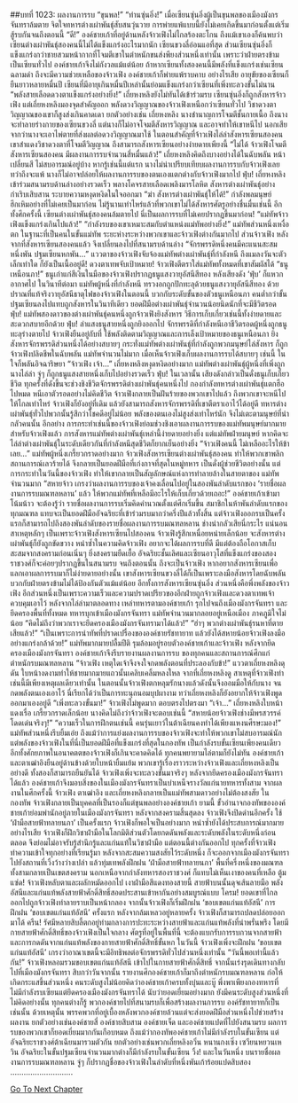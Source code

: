 ##บทที่ 1023: ผลงานการรบ
“ขุนพล!”
“ท่านซุ่นอิ่ง!”
เมื่อเซียนซุ่นอิ่งผู้เป็นขุนพลของเมืองมังกรจันทราล้มตาย
จิตใจทหารต่างเผ่าพันธุ์สับสนวุ่นวาย การพ่ายแพ้แบบนี้ยังไม่เคยเกิดขึ้นมาก่อนตั้งแต่เริ่มสู้รบกันจนถึงตอนนี้
“ดี!”
องค์ชายเก้าที่อยู่ด้านหลังจ้าวเฟิงไม่ไกลร้องตะโกน
ถึงแม้เขาเองก็ค้นพบว่าเซียนต่างเผ่าพันธุ์สองคนนี้ไม่ได้แข็งแกร่งอะไรมากนัก
เซียนขวงลี่อ่อนแอที่สุด ส่วนเซียนซุ่นอิ่งก็แข็งแกร่งกว่าชายสวมหน้ากากที่โจมตีเขาในตำหนักขนส่งพียงส่วนหนึ่งเท่านั้น
เพราะว่าฝ่ายตรงข้ามเป็นเซียนทั่วไป องค์ชายเก้าจึงไม่กังวลแม้แต่น้อย
ถ้าหากเซียนทั้งสองคนนี้มีพลังที่แข็งแกร่งเช่นเซียนฉลามดำ ถึงจะมีความช่วยเหลือของจ้าวเฟิง องค์ชายเก้าก็พ่ายแพ้ราบคาบ
อย่างไรเสีย อายุขัยของเซียนก็ยืนยาวหลายหมื่นปี เซียนที่มีอายุเกินหมื่นปีเหล่านั้นย่อมแข็งแกร่งกว่าเซียนที่เพิ่งทะลวงขั้นไม่นาน
“พลังสายเลือดดวงตาแข็งแกร่งอย่างยิ่ง!”
เถี่ยหงหลิงยังไม่ทันได้เข้าร่วมรบ เซียนซุ่นอิ่งก็ถูกสังหารจ้าวเฟิง
แต่เถี่ยหงหลิงมองจุดสำคัญออก พลังดวงวิญญาณของจ้าวเฟิงเหนือกว่าเซียนทั่วไป วิชาดวงตาวิญญาณของเขาก็สูงส่งเกินคาดเดา
ยกตัวอย่างเช่น เถี่ยหงหลิง นางชำนาญการโจมตีชั้นกายเนื้อ
ถึงนางจะทำลายร่างกายของเซียนขวงลี่ แต่นางก็ไม่อาจโจมตีสังหารวิญญาณ และอาจทำให้เขาหนีไป นอกเสียจากว่านางจะเอาไพ่ตายที่ส่งผลต่อดวงวิญญาณมาใช้
ในตอนสำคัญที่จ้าวเฟิงไล่ล่าสังหารเซียนสองคน เขาสำแดงวิชาดวงตาที่โจมตีวิญญาณ ถึงสามารถสังหารเซียนอย่างง่ายดายเพียงนี้
“ไม่ได้ จ้าวเฟิงโจมตีสังหารเซียนสองคน มีผลงานการรบจำนวนสี่หมื่นแล้ว!”
เถี่ยหงหลิงคิดถึงบางอย่างได้ในฉับพลัน หน้าเปลี่ยนสี ไม่สบอารมณ์อยู่บ้าง
หากรู้เช่นนี้แต่แรก นางไม่น่าเปรียบเทียบผลงานการรบกับจ้าวเฟิงเลย
ทว่าถึงจะแพ้ นางก็ไม่อาจปล่อยให้ผลงานการรบของตนเองแตกต่างกับจ้าวเฟิงมากไป
ฟุ่บ!
เถี่ยหงหลิงเข้าร่วมสนามรบด้านล่างอย่างรวดเร็ว พลางโคจรสายเลือดเพลิงมารโลหิต สังหารต่างเผ่าพันธุ์อย่างกำเริบเสิบสาน ระบายความหงุดหงิดในใจออกมา
“ฆ่า สังหารต่างเผ่าพันธุ์ให้ได้!”
กำลังพลมนุษย์ฮึกเหิมอย่างที่ไม่เคยเป็นมาก่อน
ไม่รู้นานเท่าไหร่แล้วที่พวกเขาไม่ได้สังหารศัตรูอย่างชื่นมื่นเช่นนี้
อีกทั้งศึกครั้งนี้ เซียนต่างเผ่าพันธุ์สองคนล้มตายไป นี่เป็นผลการรบที่ไม่เคยปรากฏขึ้นมาก่อน!
“แม่ทัพจ้าวเฟิงแข็งแกร่งเกินไปแล้ว!”
“กำลังรบของเขาเหมาะสมกับตำแหน่งแม่ทัพอย่างยิ่ง!”
แม่ทัพส่วนหนึ่งเหงื่อตก ในฐานะที่เป็นคนในขั้นแม่ทัพ ระยะห่างระหว่างพวกเขาและจ้าวเฟิงต่างกันมากไป
ส่วนจ้าวเฟิง หลังจากที่สังหารเซียนสองคนแล้ว จึงเปลี่ยนลงไปที่สนามรบด้านล่าง
“จักรพรรดิหนึ่งคนมีคะแนนสะสมหนึ่งพัน ปฐมเซียนหกพัน…”
แววตาของจ้าวเฟิงจับจ้องแม่ทัพต่างเผ่าพันธุ์ที่กำลังหนี ถึงแมลงวันจะตัวเล็กเท่าใด ก็ยังเป็นเนื้ออยู่ดี!
ดวงตาเทพจับเป้าหมาย!
จ้าวเฟิงตีตราใส่แม่ทัพทั้งหมดที่เขาสัมผัสได้
“ธนูเหนือนภา!”
ธนูเก่าแก่สีเงินในมือของจ้าวเฟิงปรากฏธนูแสงวายุอัสนีสีทอง หลังเสียงดัง ‘ฟุ่บ’ ก็แหวกอากาศไป
ในวินาทีต่อมา แม่ทัพผู้หนึ่งที่กำลังหนี ทรวงอกถูกปักทะลุด้วยธนูแสงวายุอัสนีสีทอง
ด้วยปราณที่แท้จริงวายุอัสนีธาตุไฟของจ้าวเฟิงในตอนนี้ บวกกับระดับขั้นของตัวธนูเหนือนภา คนต่ำกว่าขั้นปฐมเซียนลงไปแทบถูกสังหารในวินาทีเดียว ยอดฝีมือต่างเผ่าพันธุ์จำนวนน้อยนิดนักที่จะมีชีวิตรอด
ฟุ่บ!
แม่ทัพสองดาวของต่างเผ่าพันธุ์คนหนึ่งถูกจ้าวเฟิงยิงสังหาร
วิธีการเก็บเกี่ยวเช่นนี้ทั้งง่ายดายและสะดวกสบายอีกด้วย
ฟุ่บ!
ลำแสงธนูสายหนึ่งถูกยิงออกไป จักรพรรดิที่กำลังหนีเอาชีวิตรอดผู้หนึ่งถูกธนูทะลุร่างตายไป
จ้าวเฟิงยืนอยู่กับที่ ใช้พลังติดตามวิญญาณและการเล็งเป้าหมายของธนูเหนือนภา ยิงสังหารจักรพรรดิส่วนหนึ่งได้อย่างสบายๆ
กระทั่งแม่ทัพต่างเผ่าพันธุ์ที่กำลังถูกพวกมนุษย์ไล่สังหาร ก็ถูกจ้าวเฟิงปลิดชีพในฉับพลัน
แม่ทัพจำนวนไม่มาก เมื่อเห็นจ้าวเฟิงเก็บผลงานการรบได้สบายๆ เช่นนี้ ในใจก็พลันอิจฉาริษยา
“จ้าวเฟิง เจ้า…”
เถี่ยหงหลิงหงุดหงิดอย่างมาก แม่ทัพต่างเผ่าพันธุ์ผู้หนึ่งที่เพิ่งถูกนางไล่ล่า จู่ๆ ก็ถูกธนูแสงสายหนึ่งเก็บไปอย่างรวดเร็ว
ฟุ่บ!
ในเวลานั้น เสียงดังกล่าวเป็นดั่งธนูเก็บเกี่ยวชีวิต ทุกครั้งที่ดังขึ้นจะช่วงชิงชีวิตจักรพรรดิต่างเผ่าพันธุ์คนหนึ่งไป
กองกำลังทหารต่างเผ่าพันธุ์แตกฮือไปหมด หนีเอาตัวรอดอย่างไม่คิดชีวิต จ้าวเฟิงกลายเป็นฝันร้ายของพวกเขาไปแล้ว
ถึงพวกเขาจะหนีไปให้ไกลเท่าไหร่ จ้าวเฟิงก็ยังอยู่ที่เดิม แล้วยังสามารถสังหารจักรพรรดิที่เขาตีตราเอาไว้ได้อยู่ดี
ทหารต่างเผ่าพันธุ์ทั่วไปพวกนั้นรู้สึกว่าโชคดีอยู่ไม่น้อย พลังของตนเองไม่สูงส่งเท่าไหร่นัก จึงไม่เตะตามนุษย์ที่น่ากลัวคนนั้น
อีกอย่าง การกระทำเช่นนี้ของจ้าวเฟิงย่อมช่วงชิงเอาผลงานการรบของแม่ทัพมนุษย์มากมาย
สำหรับจ้าวเฟิงแล้ว การสังหารแม่ทัพต่างเผ่าพันธุ์เหล่านี้ง่ายดายอย่างยิ่ง แต่แม่ทัพฝ่ายมนุษย์ หากคิดจะไล่ล่าต่างเผ่าพันธุ์ในระดับเดียวกันที่กำลังหนีสุดชีวิตก็ยากเย็นอย่างยิ่ง
“จ้าวเฟิงคนนี้ ไม่เหลืออะไรให้ข้าเลย…”
แม่ทัพผู้หนึ่งเกรี้ยวกราดอย่างมาก
จ้าวเฟิงสังหารเซียนต่างเผ่าพันธุ์สองคน ทำให้พวกเขาพลิกสถานการณ์เลวร้ายได้ จึงกลายเป็นยอดฝีมือที่เก่งกาจที่สุดในหมู่ทหาร เป็นดั่งผู้ช่วยชีวิตอย่างนั้น
แต่การกระทำในวันนี้ของจ้าวเฟิง ทำให้เขากลายเป็นสัญลักษณ์แห่งการทำลายล้างในสายตาของ
แม่ทัพจำนวนมาก
“สหายจ้าว เกรงว่าผลงานการรบของเจ้าคงเลื่อนไปอยู่ในสองพันลำดับแรกของ ‘รายชื่อผลงานการรบมณฑลหลาน’ แล้ว ให้พวกแม่ทัพที่เหลือมีอะไรให้เก็บเกี่ยวด้วยเถอะ!”
องค์ชายเก้าเข้ามาโน้มน้าว
จะต้องรู้ว่า รายชื่อผลงานการรบเริ่มคิดคำนวณตั้งแต่ศึกเริ่มขึ้น สมาชิกในห้าพันลำดับแรกของทุกมณฑล แทบจะเป็นยอดฝีมืออัจฉริยะที่เข้าร่วมรบมากว่าครึ่งปีแล้วทั้งสิ้น
แต่จ้าวเฟิงออกรบเป็นครั้งแรกก็สามารถไปถึงสองพันลำดับของรายชื่อผลงานการรบมณฑลหลาน ช่างน่ากลัวเสียนี่กระไร
แน่นอน สาเหตุหลักๆ เป็นเพราะจ้าวเฟิงสังหารเซียนไปสองคน
จ้าวเฟิงรู้สึกเหนื่อยหน่ายเล็กน้อย จะสังหารต่างเผ่าพันธุ์ก็ยังถูกขัดขวาง
หนำซ้ำในความคิดจ้าวเฟิง อยากจะได้ผลการรบที่ดี มีแต่ต้องถือโอกาสเก็บสะสมจากสงครามก่อนเนิ่นๆ
ยิ่งสงครามยืดเยื้อ อัจฉริยะชั้นเลิศและเซียนอาวุโสที่แข็งแกร่งของสองราชวงศ์ก็จะค่อยๆปรากฏขึ้นในสนามรบ
จนถึงตอนนั้น ถึงจะเป็นจ้าวเฟิง หากอยากสังหารเซียนเพื่อแลกเอาผลการรบมาก็ไม่ง่ายดายอย่างนั้น
เขาสังหารเซียนขวงลี่ได้ก็เป็นเพราะลงมือสังหารโดยฉับพลัน บวกกับฝ่ายตรงข้ามไม่ได้ป้องกันตัวแม้แต่น้อย
อีกทั้งการสังหารเซียนซุ่นอิ่ง ส่วนหนึ่งคือพึ่งพลังของจ้าวเฟิง อีกส่วนหนึ่งเป็นเพราะความเร็วและความปราดเปรียวของอีกฝ่ายถูกจ้าวเฟิงและดวงตาเทพเจ้าควบคุมเอาไว้
หลังจากไล่ล่ามาตลอดทาง เหล่าทหารตามองค์ชายเก้า รุกไปจนถึงเมืองมังกรจันทรา และยึดครองพื้นที่ทั้งหมด
ทหารบุกเข้าเมืองมังกรจันทรา แม่ทัพจำนวนมากลอยอยู่เหนือเมือง ภาคภูมิใจไม่น้อย
“คิดไม่ถึงว่าพวกเราจะยึดครองเมืองมังกรจันทรามาได้แล้ว!”
“ฮ่าๆ พวกต่างเผ่าพันธุ์รนหาที่ตายเสียแล้ว!”
“เป็นเพราะการนำทัพที่ปราดเปรื่องขององค์ชายรัชทายาท แล้วยังได้สหายน้อยจ้าวเฟิงลงมืออย่างแกร่งกล้าด้วย!”
แม่ทัพมากมายปลื้มปีติ รุมล้อมอยู่รอบตัวองค์ชายเก้าและจ้าวเฟิง
หลังจากยึดครองเมืองมังกรจันทรา องค์ชายเก้าจึงรีบรายงานผลงานการรบ ของทุกคนและสถานการณ์ศึกแก่ตำหนักรบมณฑลหลาน
“จ้าวเฟิง เหตุใดเจ้าจึงจงใจกดพลังตอนที่ประลองกับข้า!”
แววตาเถี่ยหงหลิงดุดัน ใบหน้างดงามทำให้ชายมากมายแถวนั้นเคลิบเคลิ้มหลงใหล
จากที่เถี่ยหงหลิงดู สาเหตุที่จ้าวเฟิงทำเช่นนี้มีเพียงเหตุผลเดียวเท่านั้น ในตอนนั้นจ้าวเฟิงตกหลุมรักนางแล้วดังนั้นจึงออมมือให้กับนาง จนกดพลังตนเองเอาไว้ นี่เรียกได้ว่าเป็นการทะนุถนอมบุปผางาม
ทว่าเถี่ยหงหลิงก็ยังอยากให้จ้าวเฟิงพูดออกมาเองอยู่ดี
“เพิ่งทะลวงขั้นมา!”
จ้าวเฟิงไม่พูดมาก ตอบตรงไปตรงมา
“เจ้า…”
เถี่ยหงหลิงใบหน้าแดงเรื่อ เกรี้ยวกราดเล็กน้อย นางคิดไม่ถึงว่าจ้าวเฟิงจะตอบเช่นนี้
“สหายน้อยจ้าวเฟิงช่างมีพรสวรรค์โดดเด่นจริงๆ!”
“ความเร็วในการฝึกตนเช่นนี้ คนรุ่นเยาว์ในต้าเฉียนคงทำได้เพียงแหงนศีรษะมอง!”
แม่ทัพส่วนหนึ่งรีบยิ้มเอ่ย
ถึงแม้ว่าการแย่งผลงานการรบของจ้าวเฟิงจะทำให้พวกเขาไม่สบอารมณ์นัก
แต่พลังของจ้าวเฟิงในที่นี่เป็นยอดฝีมือที่แข็งแกร่งที่สุดในกองทัพ เป็นกำลังรบขั้นเซียนเพียงคนเดียว อีกทั้งศักยภาพในอนาคตตของจ้าวเฟิงก็เกินจะคาดคิดได้ ทุกคนพยายามไล่ตามก็ยังไม่ทัน
องค์ชายเก้าและตาเฒ่าอิงยืนอยู่ด้านข้างด้วยใบหน้ายิ้มแย้ม
พวกเขารู้เรื่องราวระหว่างจ้าวเฟิงและเถี่ยหงหลิงเป็นอย่างดี ทั้งสองก็สามารถยืนยันได้ จ้าวเฟิงเพิ่งจะทะลวงขั้นมาจริงๆ
หลังจากยึดครองเมืองมังกรจันทราได้แล้ว องค์ชายเก้าจึงมอบสิ่งของในเมืองมังกรจันทราเป็นบำเหน็จรางวัลแก่นายทหารทั้งสาม
จากผลงานในศึกครั้งนี้ จ้าวเฟิง ตาเฒ่าอิง และเถี่ยหงหลิงกลายเป็นแม่ทัพสามดาวอย่างไม่ต้องสงสัย
ในกองทัพ จ้าวเฟิงกลายเป็นบุคคลที่เป็นรองก็แต่ขุนพลอย่างองค์ชายเก้า
ยามนี้ ขั้วอำนาจกองทัพขององค์ชายเก้าย่อมพำนักอยู่ภายในเมืองมังกรจันทรา
หลังจากสงครามสิ้นสุดลง จ้าวเฟิงจึงปิดด่านอีกครั้ง
ใช้ ‘ฝ่ามือสายฟ้าทลายนภา’ เป็นครั้งแรก จ้าวเฟิงก็พอใจเป็นอย่างมาก หนำซ้ำยังได้ประสบการณ์มากมาย
อย่างไรเสีย จ้าวเฟิงก็ฝึกวิชาฝ่ามือในโลกมิติส่วนตัวโดยกดดันพลังและระดับพลังในระดับหนึ่งก่อนตลอด จึงย่อมไม่อาจรับรู้สำนึกรู้และแก่นแท้ในวิชาฝ่ามือ
แต่ตอนนี้ต่างกันออกไป ทุกครั้งที่จ้าวเฟิงทำความเข้าใจทุกอย่างที่เรียนรู้มา หลังจากสะสมความสงสัยไว้ระดับหนึ่ง ก็จะออกจากเมืองมังกรจันทราไปยังสถานที่เวิ้งว้างว่างเปล่า แล้วทุ่มเทพลังฝึกฝน ‘ฝ่ามือสายฟ้าทลายนภา’
พื้นที่ครึ่งหนึ่งของมณฑลทั้งสามกลายเป็นเขตสงคราม นอกเหนือจากกำลังทหารสองราชวงศ์ ก็แทบไม่เห็นเงาของคนที่เหลือ
ตู้ม แซ่ด!
จ้าวเฟิงหลับตาและผลักหมัดออกไป เงาฝ่ามือสีแดงทองสายนี้ สายฟ้าบนนั้นดุจเส้นลายมือ พลังอัสนีและแก่นแท้พลังสายฟ้าศักดิ์สิทธิ์สอดประสานเข้าหากันอย่างสมบูรณ์แบบ
โครม!
ยอดเขาที่ไกลออกไปถูกจ้าวเฟิงทำลายราบเป็นหน้ากลอง
จากนั้นจ้าวเฟิงก็เริ่มฝึกฝน ‘ขอบเขตแก่นแท้อัสนี’
การฝึกฝน ‘ขอบเขตแก่นแท้อัสนี’ ครั้งแรก หลังจากล้มเหลวอยู่หลายครั้ง จ้าวเฟิงก็สามารถปลดปล่อยออกมาได้
ครืน!
รัศมีหลายสิบลี้ตกอยู่ท่ามกลางการปะทะระหว่างสายฟ้าและแก่นแท้พลังที่น่าพรั่นพรึง โดยมีกายสายฟ้าศักดิ์สิทธิ์ของจ้าวเฟิงเป็นใจกลาง
ศัตรูที่อยู่ในพื้นที่นี้ จะต้องแบกรับการรบกวนจากสายฟ้าและการกดดันจากแก่นแท้พลังของกายสายฟ้าศักดิ์สิทธิ์ขั้นหก
ในวันนี้ จ้าวเฟิงเพิ่งจะฝึกฝน ‘ขอบเขตแก่นแท้อัสนี’ เกรงว่าอาณาเขตนี้จะมีอิทธิพลต่อจักรพรรดิทั่วไปส่วนหนึ่งเท่านั้น
“วันนี้พอเท่านี้แล้วกัน!”
จ้าวเฟิงหลอมรวมขอบเขตแก่นแท้อัสนี เข้าไปในกายสายฟ้าศักดิ์สิทธิ์ จากนั้นเร่งรุดเดินทางกลับไปที่เมืองมังกรจันทรา
สิบกว่าวันจากนั้น รายงานศึกองค์ชายเก้าก็มาถึงตำหนักรบมณฑลหลาน ก่อให้เกิดกระแสขึ้นส่วนหนึ่ง
คนระดับสูงไม่น้อยคิดว่าองค์ชายเก้าครบทั้งบุ๋นและบู๊ พึ่งพาเพียงกองทหารที่ไม่มีกำลังรบเซียนแต่ยึดครองเมืองมังกรจันทราได้ นับว่ายอดเยี่ยมอย่างมาก
ยังมีคนระดับสูงส่วนหนึ่งที่ไม่คิดอย่างนั้น
ทุกคนต่างก็รู้ พวกองค์ชายไปที่สนามรบก็เพื่อสร้างผลงานการรบ องค์รัชทายาทก็เป็นเช่นนั้น
ด้วยเหตุนั้น พรรคพวกที่อยู่เบื้องหลังพวกองค์ชายล้วนแต่จะส่งยอดฝีมือส่วนหนึ่งไปช่วยสร้างผลงาน
ยกตัวอย่างเช่นองค์ชายสี่ องค์ชายสิบสาม องค์ชายเจ็ด และองค์ชายแปดที่ไปยังสนามรบ ผลการรบของพวกเขาก็ยอดเยี่ยมมากกันเกือบหมด
ถึงแม้ว่ากองทัพองค์ชายเก้าไม่มีกำลังรบในขั้นเซียน แต่อัจฉริยะราชวงศ์ต้าเฉียนมารวมตัวกัน ยกตัวอย่างเช่นพวกเถี่ยหลิงอวิ๋น หนานกงเซิ่ง เซวียนหยวนเหวิน อัจฉริยะในขั้นปฐมเซียนจำนวนมากต่างก็มีกำลังรบในขั้นเซียน
วิ้ง!
และในวันหนึ่ง บนรายชื่อผลงานการรบมณฑลหลาน จู่ๆ ก็ปรากฏชื่อของจ้าวเฟิงในลำดับที่หนึ่งพันเก้าร้อยแปดสิบสอง
............................


[Go To Next Chapter]( ./261.md)